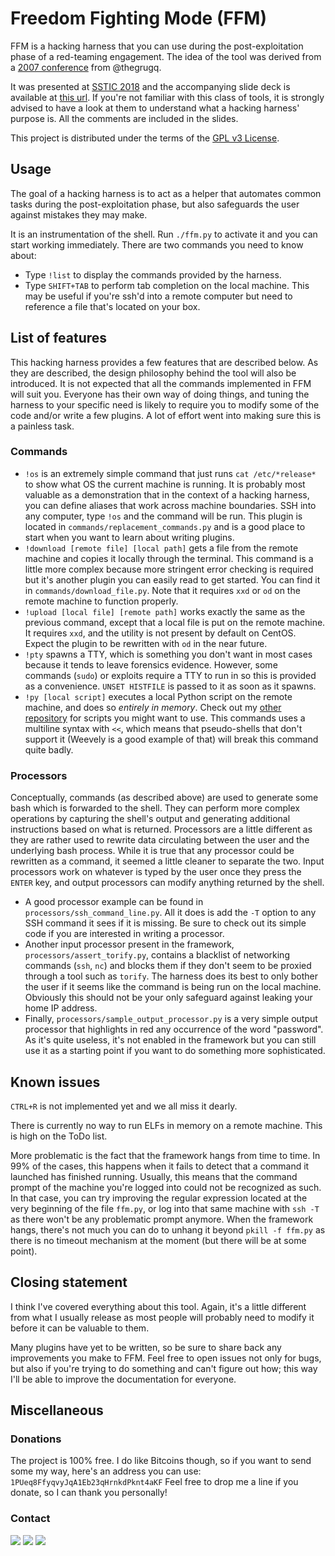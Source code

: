 # Freedom Fighting Mode (FFM)

FFM is a hacking harness that you can use during the post-exploitation phase of a red-teaming
engagement. The idea of the tool was derived from a 
[2007 conference](https://conference.hitb.org/hitbsecconf2007kl/materials/D1T1%20-%20The%20Grugq%20-%20Meta%20Antiforensics%20-%20The%20HASH%20Hacking%20Harness.pdf) 
from @thegrugq.

It was presented at [SSTIC 2018](https://www.sstic.org) and the accompanying slide deck is 
available at [this url](http://manalyzer.org/static/talks/SSTIC2018.pptx). If you're not familiar
with this class of tools, it is strongly advised to have a look at them to understand what a
hacking harness' purpose is. All the comments are included in the slides.

This project is distributed under the terms of the 
[GPL v3 License](https://www.gnu.org/licenses/gpl.html).

## Usage

The goal of a hacking harness is to act as a helper that automates common tasks during the 
post-exploitation phase, but also safeguards the user against mistakes they may make.

It is an instrumentation of the shell. Run `./ffm.py` to activate it and you can start working
immediately. There are two commands you need to know about:

- Type `!list` to display the commands provided by the harness.
- Type `SHIFT+TAB` to perform tab completion on the local machine. This may be useful if you're
ssh'd into a remote computer but need to reference a file that's located on your box.

## List of features

This hacking harness provides a few features that are described below. As they are described, 
the design philosophy behind the tool will also be introduced. It is not expected that all
the commands implemented in FFM will suit you. Everyone has their own way of doing things, and
tuning the harness to your specific need is likely to require you to modify some of the code
and/or write a few plugins. A lot of effort went into making sure this is a painless task.

### Commands

* `!os` is an extremely simple command that just runs `cat /etc/*release*` to show what OS
the current machine is running. It is probably most valuable as a demonstration that in the
context of a hacking harness, you can define aliases that work across machine boundaries.
SSH into any computer, type `!os` and the command will be run. This plugin is located in 
`commands/replacement_commands.py` and is a good place to start when you want to learn about
writing plugins.
* `!download [remote file] [local path]` gets a file from the remote machine and copies it
locally through the terminal. This command is a little more complex because more stringent
error checking is required but it's another plugin you can easily read to get started.
You can find it in `commands/download_file.py`. Note that it requires `xxd` or `od` on the remote
machine to function properly.
* `!upload [local file] [remote path]` works exactly the same as the previous command, 
except that a local file is put on the remote machine. It requires `xxd`, and the utility is not present by default on CentOS. Expect
the plugin to be rewritten with `od` in the near future.
* `!pty` spawns a TTY, which is something you don't want in most cases because it tends to 
leave forensics evidence. However, some commands (`sudo`) or exploits require a TTY to run
in so this is provided as a convenience. `UNSET HISTFILE` is passed to it as soon as it
spawns.
* `!py [local script]` executes a local Python script on the remote machine, and does so
*entirely in memory*. Check out my 
[other repository](https://github.com/JusticeRage/freedomfighting) for scripts you might
want to use. This commands uses a multiline syntax with `<<`, which means that pseudo-shells
that don't support it (Weevely is a good example of that) will break this command quite badly.

### Processors

Conceptually, commands (as described above) are used to generate some bash which is forwarded
to the shell. They can perform more complex operations by capturing the shell's output and 
generating additional instructions based on what is returned.
Processors are a little different as they are rather used to rewrite data circulating between
the user and the underlying bash process. While it is true that any processor could be rewritten
as a command, it seemed a little cleaner to separate the two. Input processors work on whatever
is typed by the user once they press the `ENTER` key, and output processors can modify anything
returned by the shell.

* A good processor example can be found in `processors/ssh_command_line.py`. All it does is add
the `-T` option to any SSH command it sees if it is missing. Be sure to check out its simple 
code if you are interested in writing a processor.
* Another input processor present in the framework, `processors/assert_torify.py`, contains a
blacklist of networking commands (`ssh`, `nc`) and blocks them if they don't seem to be proxied
through a tool such as `torify`. The harness does its best to only bother the user if it seems
like the command is being run on the local machine. Obviously this should not be your only
safeguard against leaking your home IP address.
* Finally, `processors/sample_output_processor.py` is a very simple output processor that 
highlights in red any occurrence of the word "password". As it's quite useless, it's not enabled
in the framework but you can still use it as a starting point if you want to do something more 
sophisticated.

## Known issues

`CTRL+R` is not implemented yet and we all miss it dearly.

There is currently no way to run ELFs in memory on a remote machine. This is high on the
ToDo list.

More problematic is the fact that the framework hangs from time to time. In 99% of the cases,
this happens when it fails to detect that a command it launched has finished running. Usually,
this means that the command prompt of the machine you're logged into could not be recognized
as such. In that case, you can try improving the regular expression located at the very
beginning of the file `ffm.py`, or log into that same machine with `ssh -T` as there won't be
any problematic prompt anymore. When the framework hangs, there's not much you can do to unhang
it beyond `pkill -f ffm.py` as there is no timeout mechanism at the moment (but there will be
at some point).

## Closing statement

I think I've covered everything about this tool. Again, it's a little different from what I
usually release as most people will probably need to modify it before it can be valuable to
them.

Many plugins have yet to be written, so be sure to share back any improvements you make to
FFM. Feel free to open issues not only for bugs, but also if you're trying to do something
and can't figure out how; this way I'll be able to improve the documentation for everyone.

## Miscellaneous

### Donations
The project is 100% free. I do like Bitcoins though, so if you want to send some my way, 
here's an address you can use: ```1PUeq8FfyqvyJqA1Eb23qHrnkdPknt4aKF```
Feel free to drop me a line if you donate, so I can thank you personally!

### Contact
[![](https://manalyzer.org/static/mail.png)](justicerage@manalyzer[.]org)
[![](https://manalyzer.org/static/twitter.png)](https://twitter.com/JusticeRage)
[![](https://manalyzer.org/static/gpg.png)](https://pgp.mit.edu/pks/lookup?op=vindex&search=0x40E9F0A8F5EA8754)